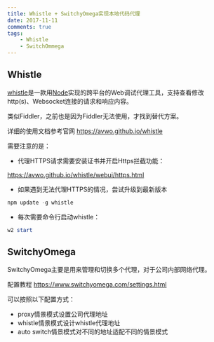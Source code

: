 ```yaml
---
title: Whistle + SwitchyOmega实现本地代码代理
date: 2017-11-11
comments: true
tags: 
	- Whistle
	- SwitchOmmega
---
```


## Whistle

[whistle](https://github.com/avwo/whistle)是一款用[Node](https://nodejs.org/)实现的跨平台的Web调试代理工具，支持查看修改http(s)、Websocket连接的请求和响应内容。

类似Fiddler，之前也是因为Fiddler无法使用，才找到替代方案。

详细的使用文档参考官网 https://avwo.github.io/whistle

需要注意的是：

<!--more-->

* 代理HTTPS请求需要安装证书并开启Https拦截功能：

https://avwo.github.io/whistle/webui/https.html

- 如果遇到无法代理HTTPS的情况，尝试升级到最新版本

```powershell
npm update -g whistle
```

* 每次需要命令行启动whistle：

```powershell
w2 start
```



## SwitchyOmega

SwitchyOmega主要是用来管理和切换多个代理，对于公司内部网络代理。

配置教程 https://www.switchyomega.com/settings.html

可以按照以下配置方式：

* proxy情景模式设置公司代理地址
* whistle情景模式设计whistle代理地址
* auto switch情景模式对不同的地址适配不同的情景模式